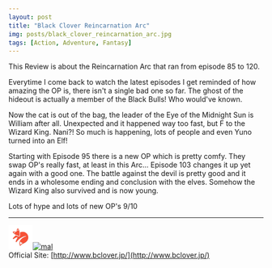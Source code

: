 ```yaml
---
layout: post
title: "Black Clover Reincarnation Arc"
img: posts/black_clover_reincarnation_arc.jpg 
tags: [Action, Adventure, Fantasy]
---
```


This Review is about the Reincarnation Arc that ran from episode 85 to 120.

Everytime I come back to watch the latest episodes I get reminded of how amazing the OP is, there isn't a single bad one so far. The ghost of the hideout is actually a member of the Black Bulls! Who would've known.

Now the cat is out of the bag, the leader of the Eye of the Midnight Sun is William after all. Unexpected and it happened way too fast, but F to the Wizard King. Nani?! So much is happening, lots of people and even Yuno turned into an Elf!

Starting with Episode 95 there is a new OP which is pretty comfy. They swap OP's really fast, at least in this Arc... Episode 103 changes it up yet again with a good one. The battle against the devil is pretty good and it ends in a wholesome ending and conclusion with the elves. Somehow the Wizard King also survived and is now young.
   
Lots of hype and lots of new OP's 9/10

---

[![kitsu](..\assets\img\kitsu.png)](https://kitsu.io/anime/black-clover-tv)[![mal](..\assets\img\mal.ico)](https://myanimelist.net/anime/34572/Black_Clover)  
Official Site: [http://www.bclover.jp/](http://www.bclover.jp/)  